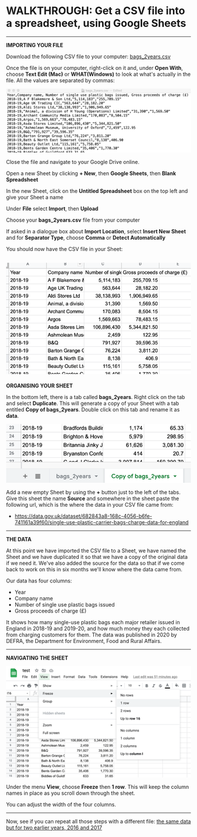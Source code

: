 
# WALKTHROUGH: Get a CSV file into a spreadsheet, using Google Sheets

---
**IMPORTING YOUR FILE**

Download the following CSV file to your computer: [bags_2years.csv](https://drive.google.com/file/d/15vDqg-u6W4tHouC42uvhMOdy21oTl3ov/view?usp=sharing)

Once the file is on your computer, right-click on it and, under **Open With**, choose **Text Edit (Mac)** or **WHAT(Windows)** to look at what's actually in the file. All the values are separated by commas:

![pic zero](/images/walkthroughs/wt0.png)

Close the file and navigate to your Google Drive online.

Open a new Sheet by clicking **+ New**, then **Google Sheets**, then **Blank Spreadsheet**

In the new Sheet, click on the **Untitled Spreadsheet** box on the top left and give your Sheet a name

Under **File** select **Import**, then **Upload**

Choose your **bags_2years.csv** file from your computer

If asked in a dialogue box about **Import Location**, select **Insert New Sheet** and for **Separator Type**, choose **Comma** or **Detect Automatically**

You should now have the CSV file in your Sheet:

![pic one](/images/walkthroughs/wt1.png)
---
**ORGANISING YOUR SHEET**

In the bottom left, there is a tab called **bags_2years**. Right click on the tab and select **Duplicate**. This will generate a copy of your Sheet with a tab entitled **Copy of bags_2years**. Double click on this tab and rename it as **data**.

![pic two](/images/walkthroughs/wt2.png)

Add a new empty Sheet by using the **+** button just to the left of the tabs. Give this sheet the name **Source** and somewhere in the sheet paste the following url, which is the where the data in your CSV file came from:

- https://data.gov.uk/dataset/682843a8-168c-4056-b6fe-741161a39f60/single-use-plastic-carrier-bags-charge-data-for-england

---
**THE DATA**

At this point we have imported the CSV file to a Sheet, we have named the Sheet and we have duplicated it so that we have a copy of the original data if we need it. We've also added the source for the data so that if we come back to work on this in six months we'll know where the data came from.

Our data has four columns:

- Year
- Company name
- Number of single use plastic bags issued
- Gross proceeds of charge (£)

It shows how many single-use plastic bags each major retailer issued in England in 2018-19 and 2019-20, and how much money they each collected from charging customers for them. The data was published in 2020 by DEFRA, the Department for Environment, Food and Rural Affairs.

---
**NAVIGATING THE SHEET**

![pic three](/images/walkthroughs/wt3.png)

Under the menu **View**, choose **Freeze** then **1 row**. This will keep the column names in place as you scroll down through the sheet.

You can adjust the width of the four columns.





---
Now, see if you can repeat all those steps with a different file: [the same data but for two earlier years, 2016 and 2017](https://drive.google.com/file/d/1O-d4UbCn90mY4fvSWBNeUOkUgY3GXoFi/view?usp=sharing)
